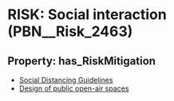 # RISK: __Social interaction__ (PBN__Risk_2463)

## Property: has_RiskMitigation

* [Social Distancing Guidelines](PBN__Mitigation_145)
* [Design of public open-air spaces](PBN__Mitigation_2006)

